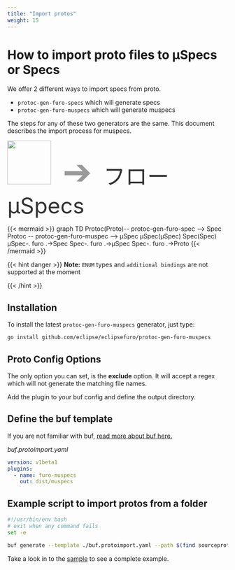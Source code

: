 ```yaml
---
title: "Import protos"
weight: 15
---
```



# How to import proto files to µSpecs or Specs

We offer 2 different ways to import specs from proto. 
- `protoc-gen-furo-specs` which will generate specs 
- `protoc-gen-furo-muspecs` which will generate muspecs

The steps for any of these two generators are the same. 
This document describes the import process for muspecs.


<img src="/protologo.png" style="width: 100px;">
<span style="font-size: 80px; color:#999999">&nbsp;➔&nbsp;</span>
<span style="font-size: 50px; color:#333333">フロー µSpecs</span>



{{< mermaid >}}
graph TD
Protoc(Proto)-- protoc-gen-furo-spec --> Spec
Protoc -- protoc-gen-furo-muspec --> µSpec
µSpec(µSpec)
Spec(Spec)
µSpec-. furo .->Spec
Spec-. furo .->µSpec
Spec-. furo .->Proto
{{< /mermaid >}}


{{< hint danger >}}
**Note:** `ENUM` types and `additional bindings` are not supported at the moment


{{< /hint >}}

## Installation 

To install the latest `protoc-gen-furo-muspecs` generator, just type:

```bash
go install github.com/eclipse/eclipsefuro/protoc-gen-furo-muspecs
```

## Proto Config Options
The only option you can set, is the **exclude** option. 
It will accept a regex which will not generate the matching file names.

Add the plugin to your buf config and define the output directory.

## Define the buf template
If you are not familiar with buf, [read more about buf here.](https://docs.buf.build/introduction)

*buf.protoimport.yaml*
```yaml
version: v1beta1
plugins:
  - name: furo-muspecs
    out: dist/muspecs    
```

## Example script to import protos from a folder

```bash
#!/usr/bin/env bash
# exit when any command fails
set -e

buf generate --template ./buf.protoimport.yaml --path $(find sourceprotos/ -type d | grep sourceprotos/[^$] | tr '\n' , | sed 's/.$//')
```


Take a look in to the [sample](https://github.com/eclipse/eclipsefuro/tree/main/protoc-gen-furo-muspecs/sample) to see a complete example.